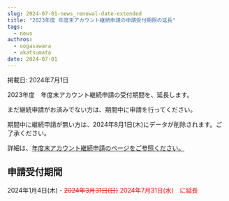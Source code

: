 ```yaml
---
slug: 2024-07-01-news_renewal-date-extended
title: "2023年度 年度末アカウント継続申請の申請受付期限の延長"
tags:
  - news
authros:
  - oogasawara
  - akatsumata
date: 2024-07-01
---
```


掲載日: 2024年7月1日

2023年度　年度末アカウント継続申請の受付期間を、延長します。

まだ継続申請がお済みでない方は、期間中に申請を行ってください。

期間中に継続申請が無い方は、2024年8月1日(木)にデータが削除されます。ご了承ください。

詳細は、[年度末アカウント継続申請のページをご参照ください。](/application/renewal)

## 申請受付期間

2024年1月4日(木) - <font color="red">~~2024年3月31日(日)~~ 2024年7月31日(水)　に延長</font>
